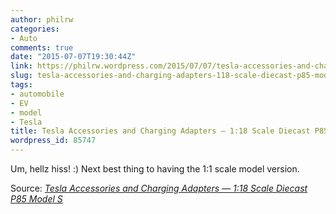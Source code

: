 ```yaml
---
author: philrw
categories:
- Auto
comments: true
date: "2015-07-07T19:30:44Z"
link: https://philrw.wordpress.com/2015/07/07/tesla-accessories-and-charging-adapters-118-scale-diecast-p85-model-s/
slug: tesla-accessories-and-charging-adapters-118-scale-diecast-p85-model-s
tags:
- automobile
- EV
- model
- Tesla
title: Tesla Accessories and Charging Adapters — 1:18 Scale Diecast P85 Model S
wordpress_id: 85747
---
```


Um, hellz hiss! :) Next best thing to having the 1:1 scale model version.

Source: _[Tesla Accessories and Charging Adapters — 1:18 Scale Diecast P85 Model S](http://shop.teslamotors.com/products/model-s-p85-diecast-1-18-scale)_
